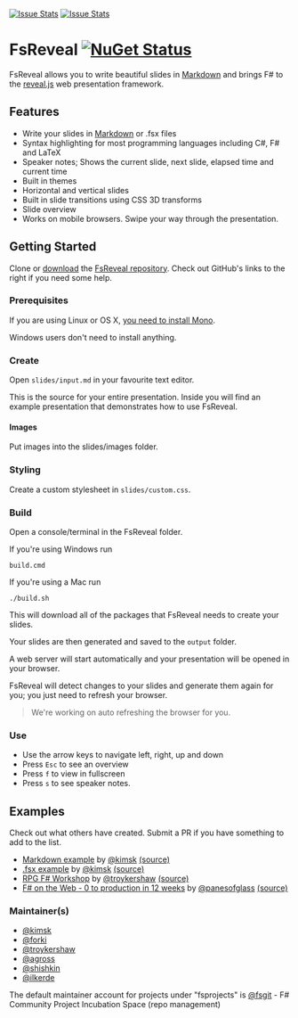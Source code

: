 [![Issue Stats](http://issuestats.com/github/fsprojects/FsReveal/badge/issue)](http://issuestats.com/github/fsprojects/FsReveal)
[![Issue Stats](http://issuestats.com/github/fsprojects/FsReveal/badge/pr)](http://issuestats.com/github/fsprojects/FsReveal)

# FsReveal [![NuGet Status](http://img.shields.io/nuget/v/FsReveal.svg?style=flat)](https://www.nuget.org/packages/FsReveal/)

FsReveal allows you to write beautiful slides in [Markdown](http://daringfireball.net/projects/markdown/syntax)
and brings F# to the [reveal.js][revealjs] web presentation framework.

## Features

- Write your slides in [Markdown](http://daringfireball.net/projects/markdown/syntax) or .fsx files
- Syntax highlighting for most programming languages including C#, F# and LaTeX
- Speaker notes; Shows the current slide, next slide, elapsed time and current time
- Built in themes
- Horizontal and vertical slides
- Built in slide transitions using CSS 3D transforms
- Slide overview
- Works on mobile browsers. Swipe your way through the presentation.

## Getting Started

Clone or [download](https://github.com/fsprojects/FsReveal/archive/master.zip) the [FsReveal repository](https://github.com/fsprojects/FsReveal). Check out GitHub's links to the right if you need some help.

### Prerequisites

If you are using Linux or OS X, [you need to install Mono](http://www.mono-project.com/download/ "Install Mono").

Windows users don't need to install anything.

### Create

Open `slides/input.md` in your favourite text editor.

This is the source for your entire presentation. Inside you will find an example presentation that demonstrates how to use FsReveal.

#### Images

Put images into the slides/images folder.

### Styling

Create a custom stylesheet in `slides/custom.css`.

### Build

Open a console/terminal in the FsReveal folder.

If you're using Windows run 
    
    build.cmd
    
If you're using a Mac run

    ./build.sh
    
This will download all of the packages that FsReveal needs to create your slides.

Your slides are then generated and saved to the `output` folder.

A web server will start automatically and your presentation will be opened in your browser.

FsReveal will detect changes to your slides and generate them again for you; you just need to refresh your browser.

> We're working on auto refreshing the browser for you.

### Use

- Use the arrow keys to navigate left, right, up and down
- Press `Esc` to see an overview
- Press `f` to view in fullscreen
- Press `s` to see speaker notes.

## Examples

Check out what others have created. Submit a PR if you have something to add to the list.

- [Markdown example][md-example] by [@kimsk][kimsk-twitter] [(source)][md-example-source]
- [.fsx example][fsx-example] by [@kimsk][kimsk-twitter] [(source)][fsx-example-source]
- [RPG F# Workshop][rpg-fsharp-workshop] by [@troykershaw][troykershaw-twitter] [(source)][rpg-fsharp-workshop-source]
- [F# on the Web - 0 to production in 12 weeks][fsharp-on-the-web] by [@panesofglass][panesofglass-twitter] [(source)][fsharp-on-the-web-source]


[revealjs]: https://github.com/hakimel/reveal.js/ "reveal.js | HTML presentations made easy"

[kimsk-twitter]: https://twitter.com/kimsk "@kimsk on Twitter"
[troykershaw-twitter]: https://twitter.com/troykershaw "@troykershaw on Twitter"
[panesofglass-twitter]: https://twitter.com/panesofglass "@panesofglass on Twitter"

[fsx-example]: http://kimsk.github.io/fsreveal-sample-fsx/FsReveal.html#/ ".fsx example"
[fsx-example-source]: https://github.com/kimsk/fsreveal-sample-fsx/blob/master/slides/FsReveal.fsx ".fsx example source"

[md-example]: http://kimsk.github.io/fsreveal-sample-md/FsReveal.html#/ "Markdown example"
[md-example-source]: https://github.com/kimsk/fsreveal-sample-md/blob/master/slides/FsReveal.md "Markdown example source"

[rpg-fsharp-workshop]: http://troykershaw.github.io/RpgFsharpWorkshop "RPG F# Workshop" 
[rpg-fsharp-workshop-source]: https://github.com/troykershaw/RpgFsharpWorkshop "RPG F# Workshop source"

[fsharp-on-the-web]: http://panesofglass.github.io/TodoBackendFSharp "F# on the Web - 0 to production in 12 weeks"
[fsharp-on-the-web-source]: https://github.com/panesofglass/TodoBackendFSharp "F# on the Web source"

### Maintainer(s)

- [@kimsk](https://github.com/kimsk)
- [@forki](https://github.com/forki)
- [@troykershaw](https://github.com/troykershaw)
- [@agross](https://github.com/agross)
- [@shishkin](https://github.com/shishkin)
- [@ilkerde](https://github.com/ilkerde)

The default maintainer account for projects under "fsprojects" is [@fsgit](https://github.com/fsgit) - F# Community Project Incubation Space (repo management)
